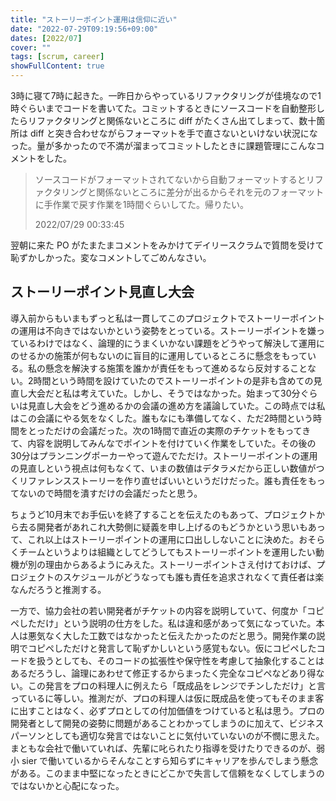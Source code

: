 ```yaml
---
title: "ストーリーポイント運用は信仰に近い"
date: "2022-07-29T09:19:56+09:00"
dates: [2022/07]
cover: ""
tags: [scrum, career]
showFullContent: true
---
```


3時に寝て7時に起きた。一昨日からやっているリファクタリングが佳境なので1時ぐらいまでコードを書いてた。コミットするときにソースコードを自動整形したらリファクタリングと関係ないところに diff がたくさん出てしまって、数十箇所は diff と突き合わせながらフォーマットを手で直さないといけない状況になった。量が多かったので不満が溜まってコミットしたときに課題管理にこんなコメントをした。

> ソースコードがフォーマットされてないから自動フォーマットするとリファクタリングと関係ないところに差分が出るからそれを元のフォーマットに手作業で戻す作業を1時間ぐらいしてた。帰りたい。
> 
> 2022/07/29 00:33:45

翌朝に来た PO がたまたまコメントをみかけてデイリースクラムで質問を受けて恥ずかしかった。変なコメントしてごめんなさい。

## ストーリーポイント見直し大会

導入前からもいまもずっと私は一貫してこのプロジェクトでストーリーポイントの運用は不向きではないかという姿勢をとっている。ストーリーポイントを嫌っているわけではなく、論理的にうまくいかない課題をどうやって解決して運用にのせるかの施策が何もないのに盲目的に運用しているところに懸念をもっている。私の懸念を解決する施策を誰かが責任をもって進めるなら反対することない。2時間という時間を設けていたのでストーリーポイントの是非も含めての見直し大会だと私は考えていた。しかし、そうではなかった。始まって30分ぐらいは見直し大会をどう進めるかの会議の進め方を議論していた。この時点では私はこの会議にやる気をなくした。誰もなにも準備してなく、ただ2時間という時間をとっただけの会議だった。次の1時間で直近の実際のチケットをもってきて、内容を説明してみんなでポイントを付けていく作業をしていた。その後の30分はプランニングポーカーやって遊んでただけ。ストーリーポイントの運用の見直しという視点は何もなくて、いまの数値はデタラメだから正しい数値がつくリファレンスストーリーを作り直せばいいというだけだった。誰も責任をもってないので時間を潰すだけの会議だったと思う。

ちょうど10月末でお手伝いを終了することを伝えたのもあって、プロジェクトから去る開発者があれこれ大勢側に疑義を申し上げるのもどうかという思いもあって、これ以上はストーリーポイントの運用に口出ししないことに決めた。おそらくチームというよりは組織としてどうしてもストーリーポイントを運用したい動機が別の理由からあるようにみえた。ストーリーポイントさえ付けておけば、プロジェクトのスケジュールがどうなっても誰も責任を追求されなくて責任者は楽なんだろうと推測する。

一方で、協力会社の若い開発者がチケットの内容を説明していて、何度か「コピペしただけ」という説明の仕方をした。私は違和感があって気になっていた。本人は悪気なく大した工数ではなかったと伝えたかったのだと思う。開発作業の説明でコピペしただけと発言して恥ずかしいという感覚もない。仮にコピペしたコードを扱うとしても、そのコードの拡張性や保守性を考慮して抽象化することはあるだろうし、論理にあわせて修正するからまったく完全なコピペなどあり得ない。この発言をプロの料理人に例えたら「既成品をレンジでチンしただけ」と言っているに等しい。推測だが、プロの料理人は仮に既成品を使ってもそのまま客に出すことはなく、必ずプロとしての付加価値をつけていると私は思う。プロの開発者として開発の姿勢に問題があることわかってしまうのに加えて、ビジネスパーソンとしても適切な発言ではないことに気付いていないのが不憫に思えた。まともな会社で働いていれば、先輩に叱られたり指導を受けたりできるのが、弱小 sier で働いているからそんなことすら知らずにキャリアを歩んでしまう懸念がある。このまま中堅になったときにどこかで失言して信頼をなくしてしまうのではないかと心配になった。
